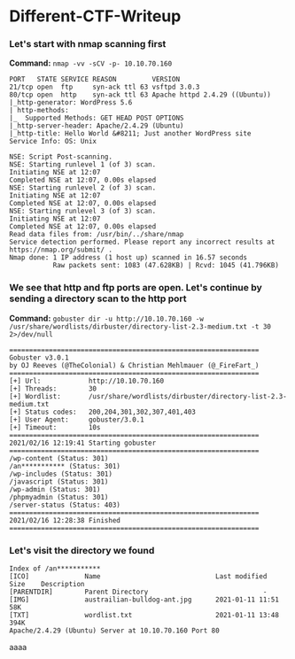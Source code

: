 # Different-CTF-Writeup

<b><h3>Let's start with nmap scanning first</h3></b>

<b>Command:</b> `nmap -vv -sCV -p- 10.10.70.160`

```
PORT   STATE SERVICE REASON         VERSION
21/tcp open  ftp     syn-ack ttl 63 vsftpd 3.0.3
80/tcp open  http    syn-ack ttl 63 Apache httpd 2.4.29 ((Ubuntu))
|_http-generator: WordPress 5.6
| http-methods: 
|_  Supported Methods: GET HEAD POST OPTIONS
|_http-server-header: Apache/2.4.29 (Ubuntu)
|_http-title: Hello World &#8211; Just another WordPress site
Service Info: OS: Unix

NSE: Script Post-scanning.
NSE: Starting runlevel 1 (of 3) scan.
Initiating NSE at 12:07
Completed NSE at 12:07, 0.00s elapsed
NSE: Starting runlevel 2 (of 3) scan.
Initiating NSE at 12:07
Completed NSE at 12:07, 0.00s elapsed
NSE: Starting runlevel 3 (of 3) scan.
Initiating NSE at 12:07
Completed NSE at 12:07, 0.00s elapsed
Read data files from: /usr/bin/../share/nmap
Service detection performed. Please report any incorrect results at https://nmap.org/submit/ .
Nmap done: 1 IP address (1 host up) scanned in 16.57 seconds
           Raw packets sent: 1083 (47.628KB) | Rcvd: 1045 (41.796KB)
```      

<b><h3>We see that http and ftp ports are open. Let's continue by sending a directory scan to the http port</h3></b>
<b>Command:</b> `gobuster dir -u http://10.10.70.160 -w /usr/share/wordlists/dirbuster/directory-list-2.3-medium.txt -t 30 2>/dev/null`

```
===============================================================
Gobuster v3.0.1
by OJ Reeves (@TheColonial) & Christian Mehlmauer (@_FireFart_)
===============================================================
[+] Url:            http://10.10.70.160
[+] Threads:        30
[+] Wordlist:       /usr/share/wordlists/dirbuster/directory-list-2.3-medium.txt
[+] Status codes:   200,204,301,302,307,401,403
[+] User Agent:     gobuster/3.0.1
[+] Timeout:        10s
===============================================================
2021/02/16 12:19:41 Starting gobuster
===============================================================
/wp-content (Status: 301)
/an*********** (Status: 301)
/wp-includes (Status: 301)
/javascript (Status: 301)
/wp-admin (Status: 301)
/phpmyadmin (Status: 301)
/server-status (Status: 403)
===============================================================
2021/02/16 12:28:38 Finished
===============================================================
```
<h3><b>Let's visit the directory we found</b></h3>

```
Index of /an***********
[ICO]	           Name	                            Last modified       Size	Description
[PARENTDIR]        Parent Directory	 	                        - 	 
[IMG]	           austrailian-bulldog-ant.jpg      2021-01-11 11:51 	58K	 
[TXT]	           wordlist.txt                     2021-01-11 13:48 	394K	 
Apache/2.4.29 (Ubuntu) Server at 10.10.70.160 Port 80
```
aaaa
